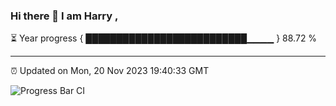 ### Hi there 👋 I am Harry , 

⏳ Year progress { ██████████████████████████▁▁▁▁ } 88.72 %

---

⏰ Updated on Mon, 20 Nov 2023 19:40:33 GMT

![Progress Bar CI](https://github.com/duykhang68/duykhang68/workflows/Progress%20Bar%20CI/badge.svg)
